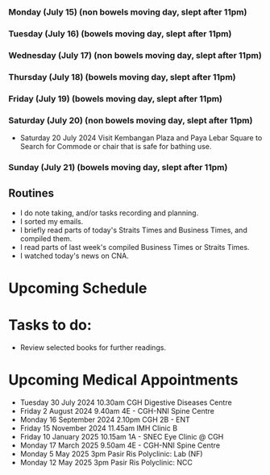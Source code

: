 ### Monday (July 15) (non bowels moving day, slept after 11pm)


### Tuesday (July 16) (bowels moving day, slept after 11pm)


### Wednesday (July 17) (non bowels moving day, slept after 11pm)


### Thursday (July 18) (bowels moving day, slept after 11pm)


### Friday (July 19) (bowels moving day, slept after 11pm)


### Saturday (July 20) (non bowels moving day, slept after 11pm)
- Saturday 20 July 2024 Visit Kembangan Plaza and Paya Lebar Square to Search for Commode or chair that is safe for bathing use.

### Sunday (July 21) (bowels moving day, slept after 11pm)



## Routines
- I do note taking, and/or tasks recording and planning.
- I sorted my emails.
- I briefly read parts of today's Straits Times and Business Times, and compiled them.
- I read parts of last week's compiled Business Times or Straits Times.
- I watched today's news on CNA.

# Upcoming Schedule

# Tasks to do:
- Review selected books for further readings.

# Upcoming Medical Appointments
- Tuesday 30 July 2024 10.30am CGH Digestive Diseases Centre
- Friday 2 August 2024 9.40am 4E - CGH-NNI Spine Centre
- Monday 16 September 2024 2.10pm CGH 2B - ENT
- Friday 15 November 2024 11.45am IMH Clinic B
- Friday 10 January 2025 10.15am 1A - SNEC Eye Clinic @ CGH
- Monday 17 March 2025 9.50am 4E - CGH-NNI Spine Centre
- Monday 5 May 2025 3pm Pasir Ris Polyclinic: Lab (NF)
- Monday 12 May 2025 3pm Pasir Ris Polyclinic: NCC
